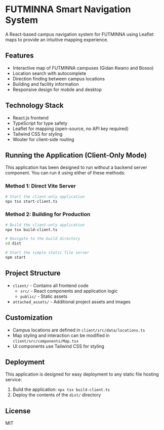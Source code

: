# FUTMINNA Smart Navigation System

A React-based campus navigation system for FUTMINNA using Leaflet maps to provide an intuitive mapping experience.

## Features

- Interactive map of FUTMINNA campuses (Gidan Kwano and Bosso)
- Location search with autocomplete
- Direction finding between campus locations
- Building and facility information
- Responsive design for mobile and desktop

## Technology Stack

- React.js frontend
- TypeScript for type safety
- Leaflet for mapping (open-source, no API key required)
- Tailwind CSS for styling
- Wouter for client-side routing

## Running the Application (Client-Only Mode)

This application has been designed to run without a backend server component. You can run it using either of these methods:

### Method 1: Direct Vite Server

```bash
# Start the client-only application
npx tsx start-client.ts
```

### Method 2: Building for Production 

```bash
# Build the client-only application
npx tsx build-client.ts

# Navigate to the build directory
cd dist

# Start the simple static file server
npm start
```

## Project Structure

- `client/` - Contains all frontend code
  - `src/` - React components and application logic
  - `public/` - Static assets
- `attached_assets/` - Additional project assets and images

## Customization

- Campus locations are defined in `client/src/data/locations.ts`
- Map styling and interaction can be modified in `client/src/components/Map.tsx`
- UI components use Tailwind CSS for styling

## Deployment

This application is designed for easy deployment to any static file hosting service:

1. Build the application: `npx tsx build-client.ts`
2. Deploy the contents of the `dist/` directory

## License

MIT